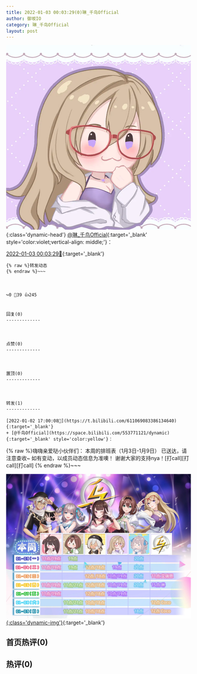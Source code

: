 ```yaml
---
title: 2022-01-03 00:03:29(0)琳_千鸟Official
author: 御坂IO
category: 琳_千鸟Official
layout: post
---
```


![img](/images/c0a88f85ebd0d056f37b114e0748e69556c8b488.jpg){:class='dynamic-head'}
[@琳_千鸟Official](https://space.bilibili.com/1620923329/dynamic){:target='_blank' style='color:violet;vertical-align: middle;'}：

[2022-01-03 00:03:29🔗](https://t.bilibili.com/611178179845183229){:target='_blank'}

~~~
{% raw %}转发动态
{% endraw %}~~~



↪️0 💬39 👍245


回复(0)
-------------



点赞(0)
-------------



置顶(0)
-------------



转发(1)
-------------

[2022-01-02 17:00:08🔗](https://t.bilibili.com/611069083386134640){:target='_blank'}
+ [@千鸟Official](https://space.bilibili.com/553771121/dynamic){:target='_blank' style='color:yellow'}：
~~~
{% raw %}嗨嗨亲爱哒小伙伴们：
本周的排班表（1月3日-1月9日） 已送达，请注意查收~
如有变动，以成员动态信息为准噢！
谢谢大家的支持nya！[打call][打call][打call]
{% endraw %}~~~


[![img](/images/28989f5a7824aa0fe7bdadaf481efcbb78b9f2d2.jpg){:class='dynamic-img'}](/images/28989f5a7824aa0fe7bdadaf481efcbb78b9f2d2.jpg){:target='_blank'}




首页热评(0)
-------------



热评(0)
-------------



